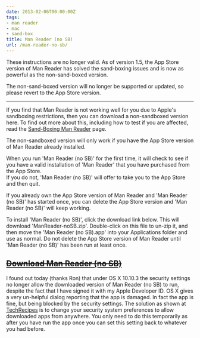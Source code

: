 ```yaml
---
date: 2013-02-06T00:00:00Z
tags:
- man reader
- mac
- sand-box
title: Man Reader (no SB)
url: /man-reader-no-sb/
---
```


These instructions are no longer valid. As of version 1.5, the App Store version
of Man Reader has solved the sand-boxing issues and is now as powerful as the
non-sand-boxed version.

The non-sand-boxed version will no longer be supported or updated, so please
revert to the App Store version.

---

If you find that Man Reader is not working well for you due to Apple's
sandboxing restrictions, then you can download a non-sandboxed version here. To
find out more about this, including how to test if you are affected, read the
[Sand-Boxing Man Reader][1] page.

The non-sandboxed version will only work if you have the App Store version of
Man Reader already installed.

When you run 'Man Reader (no SB)' for the first time, it will check to see if
you have a valid installation of 'Man Reader' that you have purchased from the
App Store.\
If you do not, 'Man Reader (no SB)' will offer to take you to the App Store and then
quit.

If you already own the App Store version of Man Reader and 'Man Reader (no SB)'
has started once, you can delete the App Store version and 'Man Reader (no SB)'
will keep working.

To install 'Man Reader (no SB)', click the download link below. This will
download 'ManReader-noSB.zip'. Double-click on this file to un-zip it, and then
move the 'Man Reader (no SB).app' into your Applications folder and use as
normal. Do not delete the App Store version of Man Reader until 'Man Reader (no
SB)' has been run at least once.

## [<del>Download Man Reader (no SB)</del>][2]

I found out today (thanks Ron) that under OS X 10.10.3 the security settings no
longer allow the downloaded version of Man Reader (no SB) to run, despite the
fact that I have signed it with my Apple Developer ID. OS X gives a very
un-helpful dialog reporting that the app is damaged. In fact the app is fine,
but being blocked by the security settings. The solution as shown at
[TechRecipes][3] is to change your security system preferences to allow
downloaded apps from anywhere. You only need to do this temporarily as after you
have run the app once you can set this setting back to whatever you had before.

[1]: /manreader-sandbox/
[2]: #
[3]: http://www.tech-recipes.com/rx/45404/mac-downloaded-app-is-damaged-and-cant-be-opened-error-solved/
